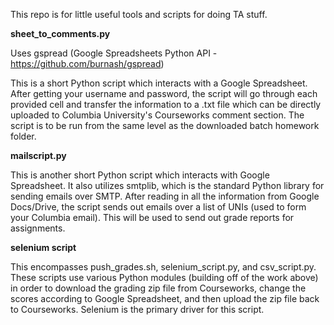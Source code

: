 This repo is for little useful tools and scripts for doing TA stuff.

<b>sheet_to_comments.py</b>

Uses gspread (Google Spreadsheets Python API - https://github.com/burnash/gspread)

This is a short Python script which interacts with a Google Spreadsheet. After getting
your username and password, the script will go through each provided cell and transfer
the information to a .txt file which can be directly uploaded to Columbia University's
Courseworks comment section. The script is to be run from the same level as the 
downloaded batch homework folder.

<b>mailscript.py</b>

This is another short Python script which interacts with Google Spreadsheet. It also
utilizes smtplib, which is the standard Python library for sending emails over SMTP.
After reading in all the information from Google Docs/Drive, the script sends out
emails over a list of UNIs (used to form your Columbia email). This will be used to
send out grade reports for assignments.

<b>selenium script</b>

This encompasses push_grades.sh, selenium_script.py, and csv_script.py. These scripts
use various Python modules (building off of the work above) in order to download the
grading zip file from Courseworks, change the scores according to Google Spreadsheet,
and then upload the zip file back to Courseworks. Selenium is the primary driver for
this script.
